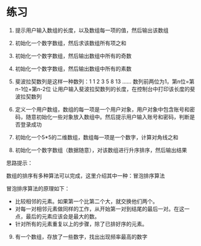 # 练习
1. 提示用户输入数组的长度，以及数组每一项的值，然后输出该数组
   
2. 初始化一个数字数组，然后求该数组所有项之和

3. 初始化一个数字数组，然后输出数组中所有的奇数

4. 初始化一个数字数组，然后输出数组中所有的素数

5. 斐波拉契数列是这样一种数列：1  1  2  3  5  8  13 ......
数列前两位为1，第n位=第n-1位+第n-2位
让用户输入斐波拉契数列的长度，在控制台中打印该长度的斐波拉契数列

6. 定义一个用户数组，数组的每一项是一个用户对象，用户对象中包含账号和密码，随意初始化一些对象放入数组中。然后提示用户输入账号和密码，判断是否登录成功
   
7. 初始化一个5*5的二维数组，数组每一项是一个数字，计算对角线之和

8. 初始化一个数字数组（数据随意），对该数组进行升序排序，然后输出结果

思路提示：

数组的排序有多种算法可以完成，这里介绍其中一种：冒泡排序算法

冒泡排序算法的原理如下：
- 比较相邻的元素。如果第一个比第二个大，就交换他们两个。
- 对每一对相邻元素做同样的工作，从开始第一对到结尾的最后一对。在这一点，最后的元素应该会是最大的数。
- 针对所有的元素重复以上的步骤，除了已排好序的元素。


9. 有一个数组，存放了一些数字，找出出现频率最高的数字



